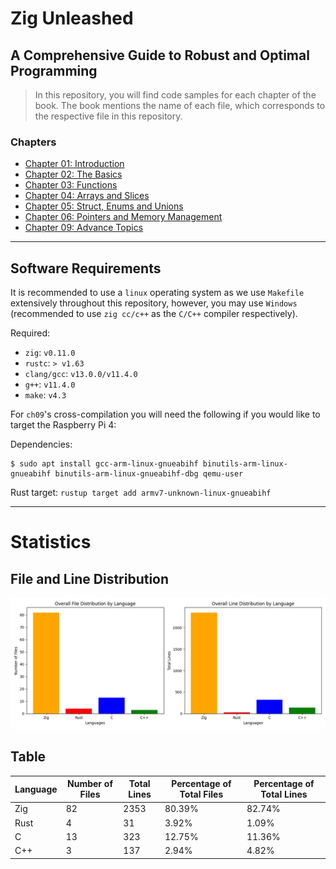 # Zig Unleashed 
## A Comprehensive Guide to Robust and Optimal Programming 

> In this repository, you will find code samples for each chapter of the book. 
> The book mentions the name of each file, which corresponds to the respective file in this repository.

### Chapters  
- [Chapter 01: Introduction](https://github.com/MKProj/ZigUnleashed/tree/main/ch01)  
- [Chapter 02: The Basics](https://github.com/MKProj/ZigUnleashed/tree/main/ch02)  
- [Chapter 03: Functions](https://github.com/MKProj/ZigUnleashed/tree/main/ch03)  
- [Chapter 04: Arrays and Slices](https://github.com/MKProj/ZigUnleashed/tree/main/ch04)  
- [Chapter 05: Struct, Enums and Unions](https://github.com/MKProj/ZigUnleashed/tree/main/ch05)  
- [Chapter 06: Pointers and Memory Management](https://github.com/MKProj/ZigUnleashed/tree/main/ch06)  
- [Chapter 09: Advance Topics](https://github.com/MKProj/ZigUnleashed/tree/main/ch09)  
---
## Software Requirements
It is recommended to use a `linux` operating system as we use `Makefile` extensively throughout this repository, however, you may use `Windows` (recommended to use `zig cc/c++` as the `C/C++` compiler respectively). 

Required: 
- `zig`: `v0.11.0`
- `rustc`: `> v1.63`
- `clang/gcc`: `v13.0.0/v11.4.0`
- `g++`: `v11.4.0`
- `make`: `v4.3`

For `ch09`'s cross-compilation you will need the following if you would like to target the Raspberry Pi 4: 

Dependencies:
```shell 
$ sudo apt install gcc-arm-linux-gnueabihf binutils-arm-linux-gnueabihf binutils-arm-linux-gnueabihf-dbg qemu-user
```

Rust target: `rustup target add armv7-unknown-linux-gnueabihf`
  
---


# Statistics

## File and Line Distribution

![File and Line Distribution Plot](statistics_plot.png)

## Table

| Language   |   Number of Files |   Total Lines | Percentage of Total Files   | Percentage of Total Lines   |
|------------|-------------------|---------------|-----------------------------|-----------------------------|
| Zig        |                82 |          2353 | 80.39%                      | 82.74%                      |
| Rust       |                 4 |            31 | 3.92%                       | 1.09%                       |
| C          |                13 |           323 | 12.75%                      | 11.36%                      |
| C++        |                 3 |           137 | 2.94%                       | 4.82%                       |